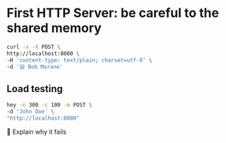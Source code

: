 # First HTTP Server: be careful to the shared memory

```bash
curl -v -X POST \
http://localhost:8080 \
-H 'content-type: text/plain; charset=utf-8' \
-d '😄 Bob Morane'
```

## Load testing

```bash
hey -n 300 -c 100 -m POST \
-d 'John Doe' \
"http://localhost:8080" 
```

👋 Explain why it fails
